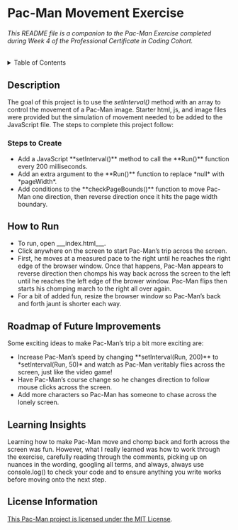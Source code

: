 # Pac-Man Movement Exercise

###### This README file is a companion to the Pac-Man Exercise completed during Week 4 of the Professional Certificate in Coding Cohort. 

<!-- TABLE OF CONTENTS -->
<details>
  <summary>Table of Contents</summary>
  <ul>
    <li><a href="#description">Description</a></li>
     <ul>
      <li><a href="#steps-to-create">Steps to Create</a></li>
    </ul>
    <li><a href="#how-to-run">How to Run</a></li>
    <li><a href="#roadmap-of-future-improvements">Roadmap of Future Improvements</a></li>
    <li><a href="#learning-insights">Learning Insights</a></li>
    <li><a href="#license-information">License Information</a></li>
  </ul>
</details>

## Description
The goal of this project is to use the *setInterval()* method with an array to control the movement of a Pac-Man image. Starter html, js, and image files were provided but the simulation of movement needed to be added to the JavaScript file. The steps to complete this project follow:

### Steps to Create 
<ul>
  <li>Add a JavaScript **setInterval()** method to call the **Run()** function every 200 milliseconds.</li>
  <li>Add an extra argument to the **Run()** function to replace *null* with *pageWidth*.</li>
  <li>Add conditions to the **checkPageBounds()** function to move Pac-Man one direction, then reverse direction once it hits the page width boundary.</li>
</ul>

## How to Run
<ul>
  <li>To run, open ___index.html___. </li>
  <li>Click anywhere on the screen to start Pac-Man’s trip across the screen. </li>
  <li>First, he moves at a measured pace to the right until he reaches the right edge of the browser window. Once that happens, Pac-Man appears to reverse direction then chomps his way back across the screen to the left until he reaches the left edge of the brower window. Pac-Man flips then starts his chomping march to the right all over again.</li>
  <li>For a bit of added fun, resize the browser window so Pac-Man’s back and forth jaunt is shorter each way.</li>
</ul>

## Roadmap of Future Improvements
Some exciting ideas to make Pac-Man’s trip a bit more exciting are:
<ul>
  <li>Increase Pac-Man’s speed by changing **setInterval(Run, 200)** to *setInterval(Run, 50)* and watch as Pac-Man veritably flies across the screen, just like the video game!</li>
  <li>Have Pac-Man’s course change so he changes direction to follow mouse clicks across the screen. </li>
  <li>Add more characters so Pac-Man has someone to chase across the lonely screen.</li>
</ul>

## Learning Insights

Learning how to make Pac-Man move and chomp back and forth across the screen was fun. However, what I really learned was how to work through the exercise, carefully reading through the comments, picking up on nuances in the wording, googling all terms, and always, always use console.log() to check your code and to ensure anything you write works before moving onto the next step.


## License Information
[This Pac-Man project is licensed under the MIT License](https://github.com/wkbw/Pac-Manr#:~:text=Commit%20time-,LICENSE,-Initial%20commit).


